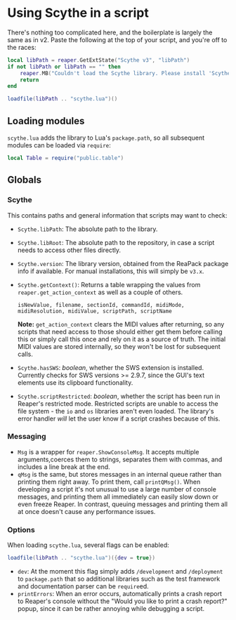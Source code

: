 # Using Scythe in a script

There's nothing too complicated here, and the boilerplate is largely the same as in v2. Paste the following at the top of your script, and you're off to the races:

```lua
local libPath = reaper.GetExtState("Scythe v3", "libPath")
if not libPath or libPath == "" then
    reaper.MB("Couldn't load the Scythe library. Please install 'Scythe library v3' from ReaPack, then run 'Script: Scythe_Set v3 library path.lua' in your Action List.", "Whoops!", 0)
    return
end

loadfile(libPath .. "scythe.lua")()
```

## Loading modules

`scythe.lua` adds the library to Lua's `package.path`, so all subsequent modules can be loaded via `require`:

```lua
local Table = require("public.table")
```

## Globals

### Scythe

This contains paths and general information that scripts may want to check:
  - `Scythe.libPath`: The absolute path to the library.
  - `Scythe.libRoot`: The absolute path to the repository, in case a script needs to access other files directly.
  - `Scythe.version`: The library version, obtained from the ReaPack package info if available. For manual installations, this will simply be `v3.x`.
  - `Scythe.getContext()`: Returns a table wrapping the values from `reaper.get_action_context` as well as a couple of others.
    ```
    isNewValue, filename, sectionId, commandId, midiMode, midiResolution, midiValue, scriptPath, scriptName
    ```

    **Note:** `get_action_context` clears the MIDI values after returning, so any scripts that need access to those should either get them before calling
    this or simply call this once and rely on it as a source of truth. The initial MIDI values are stored internally, so they won't be lost for subsequent calls.
  - `Scythe.hasSWS`: _boolean_, whether the SWS extension is installed. Currently checks for SWS versions >= 2.9.7, since the GUI's text elements use its clipboard functionality.
  - `Scythe.scriptRestricted`: _boolean_, whether the script has been run in Reaper's restricted mode. Restricted scripts are unable to access the file system - the `io` and `os` libraries aren't even loaded. The library's error handler _will_ let the user know if a script crashes because of this.

### Messaging


- `Msg` is a wrapper for `reaper.ShowConsoleMsg`. It accepts multiple arguments,coerces them to strings, separates them with commas, and includes a line break at the end.
- `qMsg` is the same, but stores messages in an internal queue rather than printing them right away. To print them, call `printQMsg()`. When developing a script it's not unusual to use a large number of console messages, and printing them all immediately can easily slow down or even freeze Reaper. In contrast, queuing messages and printing them all at once doesn't cause any performance issues.

### Options

When loading `scythe.lua`, several flags can be enabled:

```lua
loadfile(libPath .. "scythe.lua")({dev = true})
```

- `dev`: At the moment this flag simply adds `/development` and `/deployment` to `package.path` that so additional libraries such as the test framework and documentation parser can be `require`ed.
- `printErrors`: When an error occurs, automatically prints a crash report to Reaper's console without the "Would you like to print a crash report?" popup, since it can be rather annoying while debugging a script.
